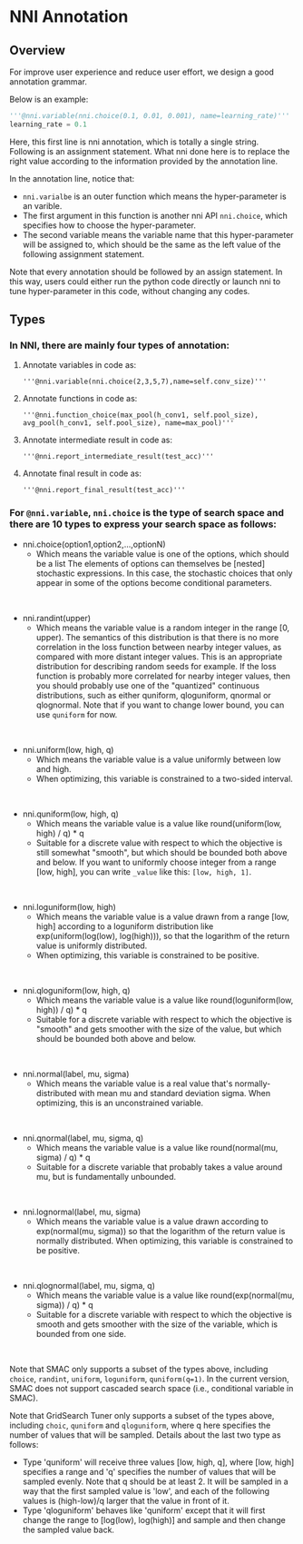 # NNI Annotation 


## Overview

For improve user experience and reduce user effort, we design a good annotation grammar.

Below is an example:

```python
'''@nni.variable(nni.choice(0.1, 0.01, 0.001), name=learning_rate)'''
learning_rate = 0.1
```

Here, this first line is nni annotation, which is totally a single string. Following is an assignment statement. What nni done here is to replace the right value according to the information provided by the annotation line.

In the annotation line, notice that:

- `nni.varialbe` is an outer function which means the hyper-parameter is an varible.
- The first argument in this function is another nni API `nni.choice`, which specifies how to choose the hyper-parameter.
- The second variable means the variable name that this hyper-parameter will be assigned to, which should be the same as the left value of the following assignment statement.

Note that every annotation should be followed by an assign statement. In this way, users could either run the python code directly or launch nni to tune hyper-parameter in this code, without changing any codes.


## Types

### In NNI, there are mainly four types of annotation:

 1. Annotate variables in code as:

    `'''@nni.variable(nni.choice(2,3,5,7),name=self.conv_size)'''`

 2. Annotate functions in code as:

    `'''@nni.function_choice(max_pool(h_conv1, self.pool_size), avg_pool(h_conv1, self.pool_size), name=max_pool)'''`

 3. Annotate intermediate result in code as:

    `'''@nni.report_intermediate_result(test_acc)'''`

 4. Annotate final result in code as:

    `'''@nni.report_final_result(test_acc)'''`


### For `@nni.variable`, **`nni.choice`** is the type of search space and there are 10 types to express your search space as follows:

* nni.choice(option1,option2,...,optionN)
   * Which means the variable value is one of the options, which should be a list The elements of options can themselves be [nested] stochastic expressions. In this case, the stochastic choices that only appear in some of the options become conditional parameters.
<br/>

* nni.randint(upper)
   * Which means the variable value is a random integer in the range [0, upper). The semantics of this distribution is that there is no more correlation in the loss function between nearby integer values, as compared with more distant integer values. This is an appropriate distribution for describing random seeds for example. If the loss function is probably more correlated for nearby integer values, then you should probably use one of the "quantized" continuous distributions, such as either quniform, qloguniform, qnormal or qlognormal. Note that if you want to change lower bound, you can use `quniform` for now.
<br/>

* nni.uniform(low, high, q)
   * Which means the variable value is a value uniformly between low and high.
   * When optimizing, this variable is constrained to a two-sided interval.
<br/>

* nni.quniform(low, high, q)
   * Which means the variable value is a value like round(uniform(low, high) / q) * q
   * Suitable for a discrete value with respect to which the objective is still somewhat "smooth", but which should be bounded both above and below. If you want to uniformly choose integer from a range [low, high], you can write `_value` like this: `[low, high, 1]`.
<br/>

* nni.loguniform(low, high)
   * Which means the variable value is a value drawn from a range [low, high] according to a loguniform distribution like exp(uniform(log(low), log(high))), so that the logarithm of the return value is uniformly distributed.
   * When optimizing, this variable is constrained to be positive.
<br/>

* nni.qloguniform(low, high, q)
   * Which means the variable value is a value like round(loguniform(low, high)) / q) * q
   * Suitable for a discrete variable with respect to which the objective is "smooth" and gets smoother with the size of the value, but which should be bounded both above and below.
<br/>

* nni.normal(label, mu, sigma)
   * Which means the variable value is a real value that's normally-distributed with mean mu and standard deviation sigma. When optimizing, this is an unconstrained variable.
<br/>

* nni.qnormal(label, mu, sigma, q)
   * Which means the variable value is a value like round(normal(mu, sigma) / q) * q
   * Suitable for a discrete variable that probably takes a value around mu, but is fundamentally unbounded.
<br/>

* nni.lognormal(label, mu, sigma)
   * Which means the variable value is a value drawn according to exp(normal(mu, sigma)) so that the logarithm of the return value is normally distributed. When optimizing, this variable is constrained to be positive.
<br/>

* nni.qlognormal(label, mu, sigma, q)
   * Which means the variable value is a value like round(exp(normal(mu, sigma)) / q) * q
   * Suitable for a discrete variable with respect to which the objective is smooth and gets smoother with the size of the variable, which is bounded from one side.
<br/>

Note that SMAC only supports a subset of the types above, including `choice`, `randint`, `uniform`, `loguniform`, `quniform(q=1)`. In the current version, SMAC does not support cascaded search space (i.e., conditional variable in SMAC).

Note that GridSearch Tuner only supports a subset of the types above, including `choic`, `quniform` and `qloguniform`, where q here specifies the number of values that will be sampled. Details about the last two type as follows:

* Type 'quniform' will receive three values [low, high, q], where [low, high] specifies a range and 'q' specifies the number of values that will be sampled evenly. Note that q should be at least 2. It will be sampled in a way that the first sampled value is 'low', and each of the following values is (high-low)/q larger that the value in front of it.
* Type 'qloguniform' behaves like 'quniform' except that it will first change the range to [log(low), log(high)] and sample and then change the sampled value back.

